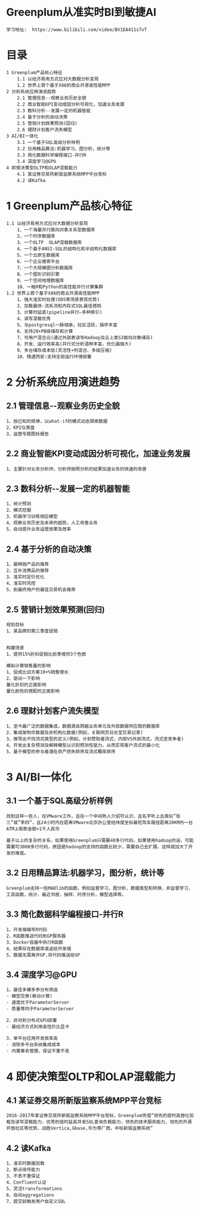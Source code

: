 # Greenplum从准实时BI到敏捷AI
	学习地址:  https://www.bilibili.com/video/BV1EA411s7vT
	
# 目录
	1 Greenplum产品核心特征
		1.1 以经济易用方式应对大数据分析变局
		1.2 世界上首个基于X86的商业开源高性能MPP
	2 分析系统应用演进趋势
		2.1 管理信息--观察业务历史全貌
		2.2 商业智能KPI变动成因分析可视化，加速业务发展
		2.3 数科分析--发展一定的机器智能
		2.4 基于分析的自动决策
		2.5 营销计划效果预测(回归)
		2.6 理财计划客户流失模型
	3 AI/BI一体化
		3.1 一个基于SQL高级分析样例
		3.2 日用精品算法:机器学习，图分析，统计等
		3.3 简化数据科学编程接口-并行R
		3.4 深度学习@GPU
	4 即使决策型OLTP和OLAP混载能力
		4.1 某证券交易所新版监察系统MPP平台竞标
		4.2 读Kafka

# 1 Greenplum产品核心特征
	1.1 以经济易用方式应对大数据分析变局
		1、一个海量并行面向对象关系型数据库
		2、一个时序数据库
		3、一个OLTP  OLAP混载数据库
		4、一个基于ANSI-SQL的结构化和半结构化数据库
		5、一个云原生数据库
		6、一个企业搜索平台
		7、一个大规模图分析数据库
		8、一个图形识别引擎
		9、一个空间地理数据库
		10、一格R和Python的高性能并行计算集群
	1.2 世界上首个基于X86的商业开源高性能MPP
		1、强大准实时处理(ODS等场景表现优势)
		2、加载最快-流系流和内存式SQL最佳搭档
		3、计算时延底(pipeline并行—多种索引)
		4、读写混载优秀
		5、与postgresql一脉相承，社区活跃，插件丰富
		6、支持20+PB级储存和计算
		7、可用户混合云(通过外部表读写Hadoop及云上类S3面向对象储存)
		8、开发、运行效率高(并行式分析语种丰富，优化器强大)
		9、多台储存成本低(灵活性+列混合、多级压缩)
		10、随遇而安:支持全部运行环境部署
		
# 2 分析系统应用演进趋势
## 2.1 管理信息--观察业务历史全貌
	1、按已知的规律，以what-if的模式动态探索数据
	2、KPI仪表盘
	3、运营专题图标报告
	
## 2.2 商业智能KPI变动成因分析可视化，加速业务发展
	1、主要针对业务分析师，分析师按照分析的结果加速业务的快速的改善
	
## 2.3 数科分析--发展一定的机器智能
	1、统计预测
	2、模式挖掘
	3、机器学习训练相应模型
	4、观察业务历史及未来的趋势，人工改善业务
	5、自动提升业务运营效果及效率
	
## 2.4 基于分析的自动决策
	1、最畅销产品的推荐
	2、互补消费品的推荐
	3、准实时定价优化
	4、准实时风控
	5、到最终用户的最佳交易机会推荐
	
## 2.5 营销计划效果预测(回归)
	规划目标
	1、某品牌的第三季度促销
	
	
	构建场景
	1、提供15%折扣促销比前季增供3个色款
	
	模拟计算销售量的影响
	1、促成比旧方案10+%销售增长
	2、驱动一下影响
	量化折扣的正面影响
	量化颜色的搭配的正面影响
	
## 2.6 理财计划客户流失模型

	1、至今最广泛的数据集成，数据源自跨越业务单元及外部数据供应商的数据库
	2、集成架构华数据及非机构化数据(例如，关联网页日志至交易记录)
	3、推导出不同流式类型的定义(例如，计划赞助者流式，内部VS外部流式，流式至竞争者)
	4、开发出复杂预测及解释模型以识别预测性驱力，从而实现客户流式的最小化
	5、基于模型的参与者潜在资产损失排序及流式概率排序

# 3 AI/BI一体化
## 3.1 一个基于SQL高级分析样例
	找到这样一些人，在VMware工作，且在一个中间熟人介绍可认识，且名字听上去类似”张三”或”李四”，且24小时内在距离VMware北京办公室经纬度坐标最短驾车路径距离20KM内一台ATM上取款金额>1千人民币
	
	基于以上的复杂的关系，如果使用Greenplum只需要40多行代码，如果使用hadoop的话，可能需要可3000多行代码，原因是hadoop的支持的函数比较少，需要自己去扩展，这样就加大了开发的难度。
	

## 3.2 日用精品算法:机器学习，图分析，统计等
	Greenplum支持一些MADlib的函数，例如监督学习，图分析，数据类型和转换，非监督学习，工具函数，统计，最近邻居，抽样、时序分析，模型选择等。

## 3.3 简化数据科学编程接口-并行R
	1、开发端编写R代码
	2、R函数推送代码到GP服务器
	3、Docker容器中执行R函数
	4、结果存在数据库或返给开发端
	5、数据无需离开GP,将代码推送给GP

## 3.4 深度学习@GPU
	1、最佳多模多参分布筛选
	- 模型交换(移动计算)
	- 速度优于ParameterServer
	- 质量等同于ParameterServer
	
	2、非对称分布式GPU部署
	- 最经济方式利用高性价比显卡
	
	3、单平台应用开发效率高
	- 消除多平台系统集成成本
	- 内置事务管理，保证不重不丢
	

# 4 即使决策型OLTP和OLAP混载能力
## 4.1 某证券交易所新版监察系统MPP平台竞标
	2016-2017年某证券交易所新版监察系统MPP平台竞标，Greenplum凭借”领先的底时高吞吐加载及读写混载能力，优秀的低时延高并发SQL查询负载能力，领先的技术服务能力，领先的开源开放社区等优势，战胜Vertica,Gbase,华为等厂商，中标新版监察系统”
	

## 4.2 读Kafka
	1、准实时数据加载
	2、断点续传能力
	3、不丢不重保证
	4、Confluent认证
	5、灵活transformations
	6、自动aggregations
	7、提交前触发用户自定义SQL
